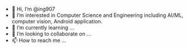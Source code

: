 - 👋 Hi, I’m @ing907
- 👀 I’m interested in Computer Science and Engineering including AI/ML, computer vision, Android application.
- 🌱 I’m currently learning ...
- 💞️ I’m looking to collaborate on ...
- 📫 How to reach me ...

<!---
ing907/ing907 is a ✨ special ✨ repository because its `README.md` (this file) appears on your GitHub profile.
You can click the Preview link to take a look at your changes.
--->
